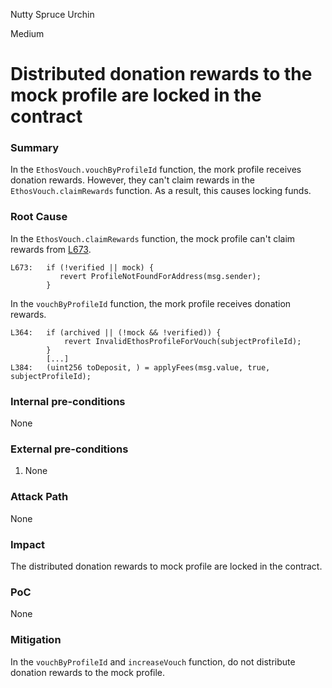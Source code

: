 Nutty Spruce Urchin

Medium

# Distributed donation rewards to the mock profile are locked in the contract

### Summary

In the `EthosVouch.vouchByProfileId` function, the mork profile receives donation rewards.
However, they can't claim rewards in the `EthosVouch.claimRewards` function.
As a result, this causes locking funds.

### Root Cause

In the `EthosVouch.claimRewards` function, the mock profile can't claim rewards from [L673](https://github.com/sherlock-audit/2024-11-ethos-network-ii/tree/main/ethos/packages/contracts/contracts/EthosVouch.sol#L673).

```solidity
L673:   if (!verified || mock) {
           revert ProfileNotFoundForAddress(msg.sender);
        }
```

In the `vouchByProfileId` function, the mork profile receives donation rewards.

```solidity
L364:   if (archived || (!mock && !verified)) {
            revert InvalidEthosProfileForVouch(subjectProfileId);
        }
        [...]
L384:   (uint256 toDeposit, ) = applyFees(msg.value, true, subjectProfileId);
```

### Internal pre-conditions

None

### External pre-conditions

1. None

### Attack Path

None

### Impact

The distributed donation rewards to mock profile are locked in the contract.

### PoC

None

### Mitigation

In the `vouchByProfileId` and `increaseVouch` function, do not distribute donation rewards to the mock profile.
